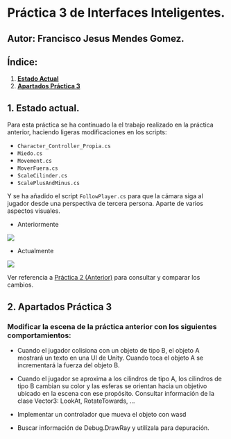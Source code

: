 # Práctica 3 de Interfaces Inteligentes.

## **Autor**: Francisco Jesus Mendes Gomez.

## **Índice:**  

1. [**Estado Actual**](#id1)
2. [**Apartados Práctica 3**](#id2)   

<div name="id1" />

## 1. Estado actual.

Para esta práctica se ha continuado la el trabajo realizado en la práctica anterior, haciendo ligeras modificaciones en los scripts:  

+ `Character_Controller_Propia.cs` 
+ `Miedo.cs`
+ `Movement.cs`
+ `MoverFuera.cs`
+ `ScaleCilinder.cs`
+ `ScalePlusAndMinus.cs`

Y se ha añadido el script `FollowPlayer.cs` para que la cámara siga al jugador desde una perspectiva de tercera persona. Aparte de varios aspectos visuales.  
+ Anteriormente

![](https://drive.google.com/uc?export=view&id=1vhZTqvbe2MxUTSLRLtsljMe0ZPqcXxvd)  

+ Actualmente

![](https://drive.google.com/uc?export=view&id=1vhZTqvbe2MxUTSLRLtsljMe0ZPqcXxvd)  

Ver referencia a [Práctica 2 (Anterior)](https://github.com/alu0101163970/Practica_2_II2122.git) para consultar y comparar los cambios.

<div name="id2" />

## 2. Apartados Práctica 3

### Modificar la escena de la práctica anterior con los siguientes comportamientos:
+ Cuando el jugador colisiona con un objeto de tipo B, el objeto A mostrará un texto en una UI de Unity. Cuando toca el objeto A se incrementará la fuerza del objeto B.  


+ Cuando el jugador se aproxima a los cilindros de tipo A, los cilindros de tipo B cambian su color y las esferas se orientan hacia un objetivo ubicado en la escena con ese propósito. Consultar información de la clase Vector3: LookAt, RotateTowards, ...  


+ Implementar un controlador que mueva el objeto con wasd  


+ Buscar información de Debug.DrawRay y utilízala para depuración.  


